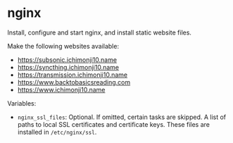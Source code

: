 nginx
=====

Install, configure and start nginx, and install static website files.

Make the following websites available:

* https://subsonic.ichimonji10.name
* https://syncthing.ichimonji10.name
* https://transmission.ichimonji10.name
* https://www.backtobasicsreading.com
* https://www.ichimonji10.name

Variables:

* `nginx_ssl_files`: Optional. If omitted, certain tasks are skipped. A list of
  paths to local SSL certificates and certificate keys. These files are
  installed in `/etc/nginx/ssl`.
